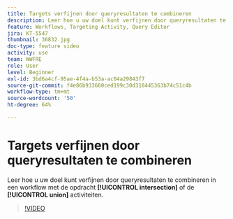 ```yaml
---
title: Targets verfijnen door queryresultaten te combineren
description: Leer hoe u uw doel kunt verfijnen door queryresultaten te combineren in een workflow met behulp van de activiteiten voor doorsnede en unie.
feature: Workflows, Targeting Activity, Query Editor
jira: KT-5547
thumbnail: 36832.jpg
doc-type: feature video
activity: use
team: WWFRE
role: User
level: Beginner
exl-id: 3bd6a4cf-95ae-4f4a-b53a-ac04a29843f7
source-git-commit: f4e86b933660ced199c30d318445363b74c51c4b
workflow-type: tm+mt
source-wordcount: '50'
ht-degree: 64%

---
```


# Targets verfijnen door queryresultaten te combineren

Leer hoe u uw doel kunt verfijnen door queryresultaten te combineren in een workflow met de opdracht **[!UICONTROL intersection]** of de **[!UICONTROL union]** activiteiten.

>[!VIDEO](https://video.tv.adobe.com/v/36832?quality=12&learn=on)

